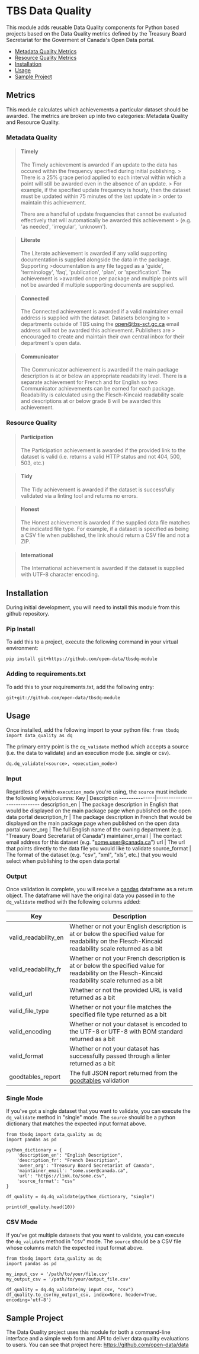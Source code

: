 # TBS Data Quality
This module adds reusable Data Quality components for Python based projects based on the Data Quality metrics defined by the Treasury Board Secretariat for the Goverment of Canada's Open Data portal.

* [Metadata Quality Metrics](#metadata-quality)
* [Resource Quality Metrics](#resource-quality)
* [Installation](#installation)
* [Usage](#usage)
* [Sample Project](#sample-project)

## Metrics
This module calculates which achievements a particular dataset should be awarded.  The metrics are broken up into two categories: Metadata Quality and Resource Quality.

### Metadata Quality

> #### Timely
> The Timely achievement is awarded if an update to the data has occured within the frequency specified during initial publishing.  > There is a 25% grace period applied to each interval within which a point will still be awarded even in the absence of an update.  > For example, if the specified update frequency is hourly, then the dataset must be updated within 75 minutes of the last update in > order to maintain this achievement.
> 
> There are a handful of update frequencies that cannot be evaluated effectively that will automatically be awarded this achievement > (e.g. 'as needed', 'irregular', 'unknown').

> #### Literate
> The Literate achievement is awarded if any valid supporting documentation is supplied alongside the data in the package.  Supporting >documentation is any file tagged as a 'guide', 'terminology', 'faq', 'publication', 'plan', or 'specification'.  The achievement is >awarded once per package and multiple points will not be awarded if multiple supporting documents are supplied.

> #### Connected
> The Connected achievement is awarded if a valid maintainer email address is supplied with the dataset.  Datasets belonging to > departments outside of TBS using the open@tbs-sct.gc.ca email address will not be awarded this achievement.  Publishers are > encouraged to create and maintain their own central inbox for their department's open data.

> #### Communicator
> The Communicator achievement is awarded if the main package description is at or below an appropriate readability level.  There is a separate achievement for French and for English so two Communicator achievements can be earned for each package.  Readability is calculated using the Flesch-Kincaid readability scale and descriptions at or below grade 8 will be awarded this achievement.


### Resource Quality

> #### Participation
> The Participation achievement is awarded if the provided link to the dataset is valid (i.e. returns a valid HTTP status and not 404, 500, 503, etc.)

> #### Tidy
> The Tidy achievement is awarded if the dataset is successfully validated via a linting tool and returns no errors.

> #### Honest
> The Honest achievement is awarded if the supplied data file matches the indicated file type.  For example, if a dataset is specified as being a CSV file when published, the link should return a CSV file and not a ZIP.

> #### International
> The International achievement is awarded if the dataset is supplied with UTF-8 character encoding.

## Installation
During initial development, you will need to install this module from this github repository.

### Pip Install
To add this to a project, execute the following command in your virtual environment:
    
    pip install git+https://github.com/open-data/tbsdq-module

### Adding to requirements.txt
To add this to your requirements.txt, add the following entry:
    
    git+git://github.com/open-data/tbsdq-module

## Usage
Once installed, add the following import to your python file:
`from tbsdq import data_quality as dq`

The primary entry point is the `dq_validate` method which accepts a source (i.e. the data to validate) and an execution mode (i.e. single or csv).

    dq.dq_validate(<source>, <execution_mode>)

### Input
Regardless of which `execution_mode` you're using, the `source` must include the following keys/columns:
Key | Description
---------------|-----------------------------
description_en | The package description in English that would be displayed on the main package page when published on the open data portal
description_fr | The package description in French that would be displayed on the main package page when published on the open data portal
owner_org | The full English name of the owning department (e.g. "Treasury Board Secretariat of Canada")
maintainer_email | The contact email address for this dataset (e.g. "some.user@canada.ca")
url | The url that points directly to the data file you would like to validate
source_format | The format of the dataset (e.g. "csv", "xml", "xls", etc.) that you would select when publishing to the open data portal

### Output
Once validation is complete, you will receive a [pandas](https://pandas.pydata.org/) dataframe as a return object.  The dataframe will have the original data you passed in to the `dq_validate` method with the following columns added:

Key | Description
-------------------|-------------------
valid_readability_en | Whether or not your English description is at or below the specified value for readability on the Flesch-Kincaid readability scale returned as a bit
valid_readability_fr | Whether or not your French description is at or below the specified value for readability on the Flesch-Kincaid readability scale returned as a bit
valid_url | Whether or not the provided URL is valid returned as a bit
valid_file_type | Whether or not your file matches the specified file type returned as a bit
valid_encoding | Whether or not your dataset is encoded to the UTF-8 or UTF-8 with BOM standard returned as a bit
valid_format | Whether or not your dataset has successfully passed through a linter returned as a bit
goodtables_report | The full JSON report returned from the [goodtables](http://goodtables.io/) validation

### Single Mode
If you've got a single dataset that you want to validate, you can execute the `dq_validate` method in "single" mode.  The `source` should be a python dictionary that matches the expected input format above.

    from tbsdq import data_quality as dq
    import pandas as pd

    python_dictionary = {
        'description_en': "English Description",
        'description_fr': "French Description",
        'owner_org': "Treasury Board Secretariat of Canada",
        'maintainer_email': "some.user@canada.ca",
        'url': "https://link.to/some.csv",
        'source_format': "csv"
    }

    df_quality = dq.dq_validate(python_dictionary, "single")

    print(df_quality.head(10))


### CSV Mode
If you've got multiple datasets that you want to validate, you can execute the `dq_validate` method in "csv" mode.  The `source` should be a CSV file whose columns match the expected input format above.

    from tbsdq import data_quality as dq
    import pandas as pd

    my_input_csv = '/path/to/your/file.csv'
    my_output_csv = '/path/to/your/output_file.csv'

    df_quality = dq.dq_validate(my_input_csv, "csv")
    df_quality.to_csv(my_output_csv, index=None, header=True, encoding='utf-8')


## Sample Project
The Data Quality project uses this module for both a command-line interface and a simple web form and API to deliver data quality evaluations to users.  You can see that project here: https://github.com/open-data/data